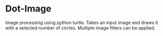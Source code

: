 # Dot-Image
Image processing using python turtle. Takes an input image and draws it with a selected number of circles. Multiple image filters can be applied.
